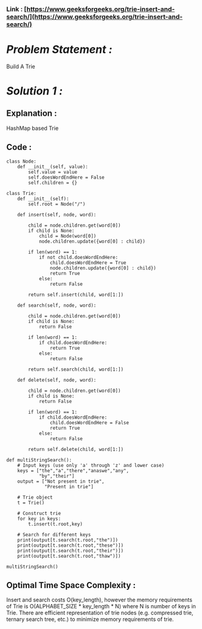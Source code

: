 ### Link : [https://www.geeksforgeeks.org/trie-insert-and-search/](https://www.geeksforgeeks.org/trie-insert-and-search/)

# *Problem Statement :*

Build A Trie

# *Solution 1 :*

## Explanation :

HashMap based Trie

## Code :

```
class Node:
    def __init__(self, value):
        self.value = value
        self.doesWordEndHere = False
        self.children = {}

class Trie:
    def __init__(self):
        self.root = Node("/")

    def insert(self, node, word):

        child = node.children.get(word[0])
        if child is None:
            child = Node(word[0])
            node.children.update({word[0] : child})

        if len(word) == 1:
            if not child.doesWordEndHere:
                child.doesWordEndHere = True
                node.children.update({word[0] : child})
                return True
            else:
                return False

        return self.insert(child, word[1:])

    def search(self, node, word):

        child = node.children.get(word[0])
        if child is None:
            return False

        if len(word) == 1:
            if child.doesWordEndHere:
                return True
            else:
                return False

        return self.search(child, word[1:])

    def delete(self, node, word):

        child = node.children.get(word[0])
        if child is None:
            return False

        if len(word) == 1:
            if child.doesWordEndHere:
                child.doesWordEndHere = False
                return True
            else:
                return False

        return self.delete(child, word[1:])

def multiStringSearch():
    # Input keys (use only 'a' through 'z' and lower case) 
    keys = ["the","a","there","anaswe","any", 
            "by","their"] 
    output = ["Not present in trie", 
              "Present in trie"] 
  
    # Trie object 
    t = Trie() 
  
    # Construct trie 
    for key in keys: 
        t.insert(t.root,key) 
  
    # Search for different keys 
    print(output[t.search(t.root,"the")])
    print(output[t.search(t.root,"these")])
    print(output[t.search(t.root,"their")])
    print(output[t.search(t.root,"thaw")])

multiStringSearch()
```

## Optimal Time Space Complexity :

Insert and search costs O(key_length), however the memory requirements of Trie is O(ALPHABET_SIZE * key_length * N) where N is number of keys in Trie. There are efficient representation of trie nodes (e.g. compressed trie, ternary search tree, etc.) to minimize memory requirements of trie.